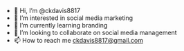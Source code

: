 - 👋 Hi, I’m @ckdavis8817
- 👀 I’m interested in social media marketing
- 🌱 I’m currently learning branding
- 💞️ I’m looking to collaborate on social media management
- 📫 How to reach me ckdavis8817@gmail.com

<!---
ckdavis8817/ckdavis8817 is a ✨ special ✨ repository because its `README.md` (this file) appears on your GitHub profile.
You can click the Preview link to take a look at your changes.
--->

